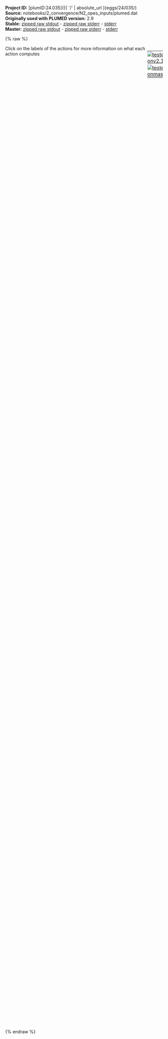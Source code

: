 **Project ID:** [plumID:24.035]({{ '/' | absolute_url }}eggs/24/035/)  
**Source:** notebooks/2_convergence/N2_opes_inputs/plumed.dat  
**Originally used with PLUMED version:** 2.9  
**Stable:** [zipped raw stdout](plumed.dat.plumed.stdout.txt.zip) - [zipped raw stderr](plumed.dat.plumed.stderr.txt.zip) - [stderr](plumed.dat.plumed.stderr)  
**Master:** [zipped raw stdout](plumed.dat.plumed_master.stdout.txt.zip) - [zipped raw stderr](plumed.dat.plumed_master.stderr.txt.zip) - [stderr](plumed.dat.plumed_master.stderr)  

{% raw %}
<div style="width: 100%; float:left">
<div style="width: 90%; float:left" id="value_details_data/notebooks/2_convergence/N2_opes_inputs/plumed.dat"> Click on the labels of the actions for more information on what each action computes </div>
<div style="width: 10%; float:left"><table><tr><td style="padding:1px"><a href="plumed.dat.plumed.stderr"><img src="https://img.shields.io/badge/v2.10-passing-green.svg" alt="tested onv2.10" /></a></td></tr><tr><td style="padding:1px"><a href="plumed.dat.plumed_master.stderr"><img src="https://img.shields.io/badge/master-passing-green.svg" alt="tested onmaster" /></a></td></tr></table></div></div>
<pre style="width=97%;">
<span style="color:blue" class="comment"># Template file for PLUMED: Opes for 2N -&gt; N2 / FeCo</span>
<br/><span class="plumedtooltip" style="color:green">UNITS<span class="right">This command sets the internal units for the code. <a href="https://www.plumed.org/doc-master/user-doc/html/_u_n_i_t_s.html" style="color:green">More details</a><i></i></span></span> <span class="plumedtooltip">LENGTH<span class="right">the units of lengths<i></i></span></span>=A

<span style="color:blue" class="comment">### GROUPS</span>
<br/><span style="display:none;" id="data/notebooks/2_convergence/N2_opes_inputs/plumed.dat">The UNITS action with label <b></b> calculates something</span><b name="data/notebooks/2_convergence/N2_opes_inputs/plumed.datN1" onclick='showPath("data/notebooks/2_convergence/N2_opes_inputs/plumed.dat","data/notebooks/2_convergence/N2_opes_inputs/plumed.datN1","data/notebooks/2_convergence/N2_opes_inputs/plumed.datN1","violet")'>N1</b><span style="display:none;" id="data/notebooks/2_convergence/N2_opes_inputs/plumed.datN1">The GROUP action with label <b>N1</b> calculates the following quantities:<table  align="center" frame="void" width="95%" cellpadding="5%"><tr><td width="5%"><b> Quantity </b>  </td><td width="5%"><b> Type </b>  </td><td><b> Description </b> </td></tr><tr><td width="5%">N1</td><td width="5%"><font color="violet">atoms</font></td><td>indices of atoms specified in GROUP</td></tr></table></span>:   <span class="plumedtooltip" style="color:green">GROUP<span class="right">Define a group of atoms so that a particular list of atoms can be referenced with a single label in definitions of CVs or virtual atoms. <a href="https://www.plumed.org/doc-master/user-doc/html/_g_r_o_u_p.html" style="color:green">More details</a><i></i></span></span> <span class="plumedtooltip">ATOMS<span class="right">the numerical indexes for the set of atoms in the group<i></i></span></span>=145
<b name="data/notebooks/2_convergence/N2_opes_inputs/plumed.datN2" onclick='showPath("data/notebooks/2_convergence/N2_opes_inputs/plumed.dat","data/notebooks/2_convergence/N2_opes_inputs/plumed.datN2","data/notebooks/2_convergence/N2_opes_inputs/plumed.datN2","violet")'>N2</b><span style="display:none;" id="data/notebooks/2_convergence/N2_opes_inputs/plumed.datN2">The GROUP action with label <b>N2</b> calculates the following quantities:<table  align="center" frame="void" width="95%" cellpadding="5%"><tr><td width="5%"><b> Quantity </b>  </td><td width="5%"><b> Type </b>  </td><td><b> Description </b> </td></tr><tr><td width="5%">N2</td><td width="5%"><font color="violet">atoms</font></td><td>indices of atoms specified in GROUP</td></tr></table></span>:   <span class="plumedtooltip" style="color:green">GROUP<span class="right">Define a group of atoms so that a particular list of atoms can be referenced with a single label in definitions of CVs or virtual atoms. <a href="https://www.plumed.org/doc-master/user-doc/html/_g_r_o_u_p.html" style="color:green">More details</a><i></i></span></span> <span class="plumedtooltip">ATOMS<span class="right">the numerical indexes for the set of atoms in the group<i></i></span></span>=146
<b name="data/notebooks/2_convergence/N2_opes_inputs/plumed.datN" onclick='showPath("data/notebooks/2_convergence/N2_opes_inputs/plumed.dat","data/notebooks/2_convergence/N2_opes_inputs/plumed.datN","data/notebooks/2_convergence/N2_opes_inputs/plumed.datN","violet")'>N</b><span style="display:none;" id="data/notebooks/2_convergence/N2_opes_inputs/plumed.datN">The GROUP action with label <b>N</b> calculates the following quantities:<table  align="center" frame="void" width="95%" cellpadding="5%"><tr><td width="5%"><b> Quantity </b>  </td><td width="5%"><b> Type </b>  </td><td><b> Description </b> </td></tr><tr><td width="5%">N</td><td width="5%"><font color="violet">atoms</font></td><td>indices of atoms specified in GROUP</td></tr></table></span>:    <span class="plumedtooltip" style="color:green">GROUP<span class="right">Define a group of atoms so that a particular list of atoms can be referenced with a single label in definitions of CVs or virtual atoms. <a href="https://www.plumed.org/doc-master/user-doc/html/_g_r_o_u_p.html" style="color:green">More details</a><i></i></span></span> <span class="plumedtooltip">ATOMS<span class="right">the numerical indexes for the set of atoms in the group<i></i></span></span>=145,146
<b name="data/notebooks/2_convergence/N2_opes_inputs/plumed.datFe" onclick='showPath("data/notebooks/2_convergence/N2_opes_inputs/plumed.dat","data/notebooks/2_convergence/N2_opes_inputs/plumed.datFe","data/notebooks/2_convergence/N2_opes_inputs/plumed.datFe","violet")'>Fe</b><span style="display:none;" id="data/notebooks/2_convergence/N2_opes_inputs/plumed.datFe">The GROUP action with label <b>Fe</b> calculates the following quantities:<table  align="center" frame="void" width="95%" cellpadding="5%"><tr><td width="5%"><b> Quantity </b>  </td><td width="5%"><b> Type </b>  </td><td><b> Description </b> </td></tr><tr><td width="5%">Fe</td><td width="5%"><font color="violet">atoms</font></td><td>indices of atoms specified in GROUP</td></tr></table></span>:   <span class="plumedtooltip" style="color:green">GROUP<span class="right">Define a group of atoms so that a particular list of atoms can be referenced with a single label in definitions of CVs or virtual atoms. <a href="https://www.plumed.org/doc-master/user-doc/html/_g_r_o_u_p.html" style="color:green">More details</a><i></i></span></span> <span class="plumedtooltip">ATOMS<span class="right">the numerical indexes for the set of atoms in the group<i></i></span></span>=1,3,5,7,9,11,13,15,17,19,21,23,25,27,29,31,33,35,37,39,41,43,45,47,49,51,53,55,57,59,61,63,65,67,69,71,73,75,77,79,81,83,85,87,89,91,93,95,97,99,101,103,105,107,109,111,113,115,117,119,121,123,125,127,129,131,133,135,137,139,141,143
<b name="data/notebooks/2_convergence/N2_opes_inputs/plumed.datCo" onclick='showPath("data/notebooks/2_convergence/N2_opes_inputs/plumed.dat","data/notebooks/2_convergence/N2_opes_inputs/plumed.datCo","data/notebooks/2_convergence/N2_opes_inputs/plumed.datCo","violet")'>Co</b><span style="display:none;" id="data/notebooks/2_convergence/N2_opes_inputs/plumed.datCo">The GROUP action with label <b>Co</b> calculates the following quantities:<table  align="center" frame="void" width="95%" cellpadding="5%"><tr><td width="5%"><b> Quantity </b>  </td><td width="5%"><b> Type </b>  </td><td><b> Description </b> </td></tr><tr><td width="5%">Co</td><td width="5%"><font color="violet">atoms</font></td><td>indices of atoms specified in GROUP</td></tr></table></span>:   <span class="plumedtooltip" style="color:green">GROUP<span class="right">Define a group of atoms so that a particular list of atoms can be referenced with a single label in definitions of CVs or virtual atoms. <a href="https://www.plumed.org/doc-master/user-doc/html/_g_r_o_u_p.html" style="color:green">More details</a><i></i></span></span> <span class="plumedtooltip">ATOMS<span class="right">the numerical indexes for the set of atoms in the group<i></i></span></span>=2,4,6,8,10,12,14,16,18,20,22,24,26,28,30,32,34,36,38,40,42,44,46,48,50,52,54,56,58,60,62,64,66,68,70,72,74,76,78,80,82,84,86,88,90,92,94,96,98,100,102,104,106,108,110,112,114,116,118,120,122,124,126,128,130,132,134,136,138,140,142,144
<b name="data/notebooks/2_convergence/N2_opes_inputs/plumed.datFeCo" onclick='showPath("data/notebooks/2_convergence/N2_opes_inputs/plumed.dat","data/notebooks/2_convergence/N2_opes_inputs/plumed.datFeCo","data/notebooks/2_convergence/N2_opes_inputs/plumed.datFeCo","violet")'>FeCo</b><span style="display:none;" id="data/notebooks/2_convergence/N2_opes_inputs/plumed.datFeCo">The GROUP action with label <b>FeCo</b> calculates the following quantities:<table  align="center" frame="void" width="95%" cellpadding="5%"><tr><td width="5%"><b> Quantity </b>  </td><td width="5%"><b> Type </b>  </td><td><b> Description </b> </td></tr><tr><td width="5%">FeCo</td><td width="5%"><font color="violet">atoms</font></td><td>indices of atoms specified in GROUP</td></tr></table></span>: <span class="plumedtooltip" style="color:green">GROUP<span class="right">Define a group of atoms so that a particular list of atoms can be referenced with a single label in definitions of CVs or virtual atoms. <a href="https://www.plumed.org/doc-master/user-doc/html/_g_r_o_u_p.html" style="color:green">More details</a><i></i></span></span> <span class="plumedtooltip">ATOMS<span class="right">the numerical indexes for the set of atoms in the group<i></i></span></span>=1,3,5,7,9,11,13,15,17,19,21,23,25,27,29,31,33,35,37,39,41,43,45,47,49,51,53,55,57,59,61,63,65,67,69,71,73,75,77,79,81,83,85,87,89,91,93,95,97,99,101,103,105,107,109,111,113,115,117,119,121,123,125,127,129,131,133,135,137,139,141,143,2,4,6,8,10,12,14,16,18,20,22,24,26,28,30,32,34,36,38,40,42,44,46,48,50,52,54,56,58,60,62,64,66,68,70,72,74,76,78,80,82,84,86,88,90,92,94,96,98,100,102,104,106,108,110,112,114,116,118,120,122,124,126,128,130,132,134,136,138,140,142,144

<span style="color:blue" class="comment">### COLLECTIVE VARIABLES</span>
<br/><span style="color:blue" class="comment"># Coordination Numbers</span>
<span id="data/notebooks/2_convergence/N2_opes_inputs/plumed.datdefcoord_N-Fe_short"><b name="data/notebooks/2_convergence/N2_opes_inputs/plumed.datcoord_N-Fe" onclick='showPath("data/notebooks/2_convergence/N2_opes_inputs/plumed.dat","data/notebooks/2_convergence/N2_opes_inputs/plumed.datcoord_N-Fe","data/notebooks/2_convergence/N2_opes_inputs/plumed.datcoord_N-Fe","black")'>coord_N-Fe</b><span style="display:none;" id="data/notebooks/2_convergence/N2_opes_inputs/plumed.datcoord_N-Fe">The COORDINATION action with label <b>coord_N-Fe</b> calculates the following quantities:<table  align="center" frame="void" width="95%" cellpadding="5%"><tr><td width="5%"><b> Quantity </b>  </td><td width="5%"><b> Type </b>  </td><td><b> Description </b> </td></tr><tr><td width="5%">coord_N-Fe</td><td width="5%"><font color="black">scalar</font></td><td>the value of the coordination</td></tr></table></span>:   <span class="plumedtooltip" style="color:green">COORDINATION<span class="right">Calculate coordination numbers. This action has <a class="toggler" href='javascript:;' onclick='toggleDisplay("data/notebooks/2_convergence/N2_opes_inputs/plumed.datdefcoord_N-Fe");'>hidden defaults</a>. <a href="https://www.plumed.org/doc-master/user-doc/html/_c_o_o_r_d_i_n_a_t_i_o_n.html">More details</a><i></i></span></span> <span class="plumedtooltip">GROUPA<span class="right">First list of atoms<i></i></span></span>=<b name="data/notebooks/2_convergence/N2_opes_inputs/plumed.datN">N</b> <span class="plumedtooltip">GROUPB<span class="right">Second list of atoms (if empty, N*(N-1)/2 pairs in GROUPA are counted)<i></i></span></span>=<b name="data/notebooks/2_convergence/N2_opes_inputs/plumed.datFe">Fe</b>   <span class="plumedtooltip">D_0<span class="right"> The d_0 parameter of the switching function<i></i></span></span>=1.0 <span class="plumedtooltip">R_0<span class="right">The r_0 parameter of the switching function<i></i></span></span>=1.5
</span><span id="data/notebooks/2_convergence/N2_opes_inputs/plumed.datdefcoord_N-Fe_long" style="display:none;"><b name="data/notebooks/2_convergence/N2_opes_inputs/plumed.datcoord_N-Fe" onclick='showPath("data/notebooks/2_convergence/N2_opes_inputs/plumed.dat","data/notebooks/2_convergence/N2_opes_inputs/plumed.datcoord_N-Fe","data/notebooks/2_convergence/N2_opes_inputs/plumed.datcoord_N-Fe","black")'>coord_N-Fe</b>:   <span class="plumedtooltip" style="color:green">COORDINATION<span class="right">Calculate coordination numbers. This action uses the <a class="toggler" href='javascript:;' onclick='toggleDisplay("data/notebooks/2_convergence/N2_opes_inputs/plumed.datdefcoord_N-Fe");'>defaults shown here</a>. <a href="https://www.plumed.org/doc-master/user-doc/html/_c_o_o_r_d_i_n_a_t_i_o_n.html">More details</a><i></i></span></span> <span class="plumedtooltip">GROUPA<span class="right">First list of atoms<i></i></span></span>=<b name="data/notebooks/2_convergence/N2_opes_inputs/plumed.datN">N</b> <span class="plumedtooltip">GROUPB<span class="right">Second list of atoms (if empty, N*(N-1)/2 pairs in GROUPA are counted)<i></i></span></span>=<b name="data/notebooks/2_convergence/N2_opes_inputs/plumed.datFe">Fe</b>   <span class="plumedtooltip">D_0<span class="right"> The d_0 parameter of the switching function<i></i></span></span>=1.0 <span class="plumedtooltip">R_0<span class="right">The r_0 parameter of the switching function<i></i></span></span>=1.5  <span class="plumedtooltip">NN<span class="right"> The n parameter of the switching function <i></i></span></span>=6 <span class="plumedtooltip">MM<span class="right"> The m parameter of the switching function; 0 implies 2*NN<i></i></span></span>=0
</span><span id="data/notebooks/2_convergence/N2_opes_inputs/plumed.datdefcoord_N-Co_short"><b name="data/notebooks/2_convergence/N2_opes_inputs/plumed.datcoord_N-Co" onclick='showPath("data/notebooks/2_convergence/N2_opes_inputs/plumed.dat","data/notebooks/2_convergence/N2_opes_inputs/plumed.datcoord_N-Co","data/notebooks/2_convergence/N2_opes_inputs/plumed.datcoord_N-Co","black")'>coord_N-Co</b><span style="display:none;" id="data/notebooks/2_convergence/N2_opes_inputs/plumed.datcoord_N-Co">The COORDINATION action with label <b>coord_N-Co</b> calculates the following quantities:<table  align="center" frame="void" width="95%" cellpadding="5%"><tr><td width="5%"><b> Quantity </b>  </td><td width="5%"><b> Type </b>  </td><td><b> Description </b> </td></tr><tr><td width="5%">coord_N-Co</td><td width="5%"><font color="black">scalar</font></td><td>the value of the coordination</td></tr></table></span>:   <span class="plumedtooltip" style="color:green">COORDINATION<span class="right">Calculate coordination numbers. This action has <a class="toggler" href='javascript:;' onclick='toggleDisplay("data/notebooks/2_convergence/N2_opes_inputs/plumed.datdefcoord_N-Co");'>hidden defaults</a>. <a href="https://www.plumed.org/doc-master/user-doc/html/_c_o_o_r_d_i_n_a_t_i_o_n.html">More details</a><i></i></span></span> <span class="plumedtooltip">GROUPA<span class="right">First list of atoms<i></i></span></span>=<b name="data/notebooks/2_convergence/N2_opes_inputs/plumed.datN">N</b> <span class="plumedtooltip">GROUPB<span class="right">Second list of atoms (if empty, N*(N-1)/2 pairs in GROUPA are counted)<i></i></span></span>=<b name="data/notebooks/2_convergence/N2_opes_inputs/plumed.datCo">Co</b>   <span class="plumedtooltip">D_0<span class="right"> The d_0 parameter of the switching function<i></i></span></span>=1.0 <span class="plumedtooltip">R_0<span class="right">The r_0 parameter of the switching function<i></i></span></span>=1.5
</span><span id="data/notebooks/2_convergence/N2_opes_inputs/plumed.datdefcoord_N-Co_long" style="display:none;"><b name="data/notebooks/2_convergence/N2_opes_inputs/plumed.datcoord_N-Co" onclick='showPath("data/notebooks/2_convergence/N2_opes_inputs/plumed.dat","data/notebooks/2_convergence/N2_opes_inputs/plumed.datcoord_N-Co","data/notebooks/2_convergence/N2_opes_inputs/plumed.datcoord_N-Co","black")'>coord_N-Co</b>:   <span class="plumedtooltip" style="color:green">COORDINATION<span class="right">Calculate coordination numbers. This action uses the <a class="toggler" href='javascript:;' onclick='toggleDisplay("data/notebooks/2_convergence/N2_opes_inputs/plumed.datdefcoord_N-Co");'>defaults shown here</a>. <a href="https://www.plumed.org/doc-master/user-doc/html/_c_o_o_r_d_i_n_a_t_i_o_n.html">More details</a><i></i></span></span> <span class="plumedtooltip">GROUPA<span class="right">First list of atoms<i></i></span></span>=<b name="data/notebooks/2_convergence/N2_opes_inputs/plumed.datN">N</b> <span class="plumedtooltip">GROUPB<span class="right">Second list of atoms (if empty, N*(N-1)/2 pairs in GROUPA are counted)<i></i></span></span>=<b name="data/notebooks/2_convergence/N2_opes_inputs/plumed.datCo">Co</b>   <span class="plumedtooltip">D_0<span class="right"> The d_0 parameter of the switching function<i></i></span></span>=1.0 <span class="plumedtooltip">R_0<span class="right">The r_0 parameter of the switching function<i></i></span></span>=1.5  <span class="plumedtooltip">NN<span class="right"> The n parameter of the switching function <i></i></span></span>=6 <span class="plumedtooltip">MM<span class="right"> The m parameter of the switching function; 0 implies 2*NN<i></i></span></span>=0
</span><span id="data/notebooks/2_convergence/N2_opes_inputs/plumed.datdefcoord_N-FeCo_short"><b name="data/notebooks/2_convergence/N2_opes_inputs/plumed.datcoord_N-FeCo" onclick='showPath("data/notebooks/2_convergence/N2_opes_inputs/plumed.dat","data/notebooks/2_convergence/N2_opes_inputs/plumed.datcoord_N-FeCo","data/notebooks/2_convergence/N2_opes_inputs/plumed.datcoord_N-FeCo","black")'>coord_N-FeCo</b><span style="display:none;" id="data/notebooks/2_convergence/N2_opes_inputs/plumed.datcoord_N-FeCo">The COORDINATION action with label <b>coord_N-FeCo</b> calculates the following quantities:<table  align="center" frame="void" width="95%" cellpadding="5%"><tr><td width="5%"><b> Quantity </b>  </td><td width="5%"><b> Type </b>  </td><td><b> Description </b> </td></tr><tr><td width="5%">coord_N-FeCo</td><td width="5%"><font color="black">scalar</font></td><td>the value of the coordination</td></tr></table></span>: <span class="plumedtooltip" style="color:green">COORDINATION<span class="right">Calculate coordination numbers. This action has <a class="toggler" href='javascript:;' onclick='toggleDisplay("data/notebooks/2_convergence/N2_opes_inputs/plumed.datdefcoord_N-FeCo");'>hidden defaults</a>. <a href="https://www.plumed.org/doc-master/user-doc/html/_c_o_o_r_d_i_n_a_t_i_o_n.html">More details</a><i></i></span></span> <span class="plumedtooltip">GROUPA<span class="right">First list of atoms<i></i></span></span>=<b name="data/notebooks/2_convergence/N2_opes_inputs/plumed.datN">N</b> <span class="plumedtooltip">GROUPB<span class="right">Second list of atoms (if empty, N*(N-1)/2 pairs in GROUPA are counted)<i></i></span></span>=<b name="data/notebooks/2_convergence/N2_opes_inputs/plumed.datFeCo">FeCo</b> <span class="plumedtooltip">D_0<span class="right"> The d_0 parameter of the switching function<i></i></span></span>=1.0 <span class="plumedtooltip">R_0<span class="right">The r_0 parameter of the switching function<i></i></span></span>=1.5
</span><span id="data/notebooks/2_convergence/N2_opes_inputs/plumed.datdefcoord_N-FeCo_long" style="display:none;"><b name="data/notebooks/2_convergence/N2_opes_inputs/plumed.datcoord_N-FeCo" onclick='showPath("data/notebooks/2_convergence/N2_opes_inputs/plumed.dat","data/notebooks/2_convergence/N2_opes_inputs/plumed.datcoord_N-FeCo","data/notebooks/2_convergence/N2_opes_inputs/plumed.datcoord_N-FeCo","black")'>coord_N-FeCo</b>: <span class="plumedtooltip" style="color:green">COORDINATION<span class="right">Calculate coordination numbers. This action uses the <a class="toggler" href='javascript:;' onclick='toggleDisplay("data/notebooks/2_convergence/N2_opes_inputs/plumed.datdefcoord_N-FeCo");'>defaults shown here</a>. <a href="https://www.plumed.org/doc-master/user-doc/html/_c_o_o_r_d_i_n_a_t_i_o_n.html">More details</a><i></i></span></span> <span class="plumedtooltip">GROUPA<span class="right">First list of atoms<i></i></span></span>=<b name="data/notebooks/2_convergence/N2_opes_inputs/plumed.datN">N</b> <span class="plumedtooltip">GROUPB<span class="right">Second list of atoms (if empty, N*(N-1)/2 pairs in GROUPA are counted)<i></i></span></span>=<b name="data/notebooks/2_convergence/N2_opes_inputs/plumed.datFeCo">FeCo</b> <span class="plumedtooltip">D_0<span class="right"> The d_0 parameter of the switching function<i></i></span></span>=1.0 <span class="plumedtooltip">R_0<span class="right">The r_0 parameter of the switching function<i></i></span></span>=1.5  <span class="plumedtooltip">NN<span class="right"> The n parameter of the switching function <i></i></span></span>=6 <span class="plumedtooltip">MM<span class="right"> The m parameter of the switching function; 0 implies 2*NN<i></i></span></span>=0
</span><br/><span style="color:blue" class="comment"># Distance between N-N</span>
<b name="data/notebooks/2_convergence/N2_opes_inputs/plumed.datd_N-N" onclick='showPath("data/notebooks/2_convergence/N2_opes_inputs/plumed.dat","data/notebooks/2_convergence/N2_opes_inputs/plumed.datd_N-N","data/notebooks/2_convergence/N2_opes_inputs/plumed.datd_N-N","black")'>d_N-N</b><span style="display:none;" id="data/notebooks/2_convergence/N2_opes_inputs/plumed.datd_N-N">The DISTANCE action with label <b>d_N-N</b> calculates the following quantities:<table  align="center" frame="void" width="95%" cellpadding="5%"><tr><td width="5%"><b> Quantity </b>  </td><td width="5%"><b> Type </b>  </td><td><b> Description </b> </td></tr><tr><td width="5%">d_N-N</td><td width="5%"><font color="black">scalar</font></td><td>the DISTANCE between this pair of atoms</td></tr></table></span>: <span class="plumedtooltip" style="color:green">DISTANCE<span class="right">Calculate the distance between a pair of atoms. <a href="https://www.plumed.org/doc-master/user-doc/html/_d_i_s_t_a_n_c_e.html" style="color:green">More details</a><i></i></span></span> <span class="plumedtooltip">ATOMS<span class="right">the pair of atom that we are calculating the distance between<i></i></span></span>=<b name="data/notebooks/2_convergence/N2_opes_inputs/plumed.datN1">N1</b>,<b name="data/notebooks/2_convergence/N2_opes_inputs/plumed.datN2">N2</b>

<span style="color:blue" class="comment">### BIAS </span>
<br/><span style="color:blue" class="comment"># Opes </span>
<span id="data/notebooks/2_convergence/N2_opes_inputs/plumed.datdefbias_short"><b name="data/notebooks/2_convergence/N2_opes_inputs/plumed.datbias" onclick='showPath("data/notebooks/2_convergence/N2_opes_inputs/plumed.dat","data/notebooks/2_convergence/N2_opes_inputs/plumed.datbias","data/notebooks/2_convergence/N2_opes_inputs/plumed.datbias","black")'>bias</b><span style="display:none;" id="data/notebooks/2_convergence/N2_opes_inputs/plumed.datbias">The OPES_METAD action with label <b>bias</b> calculates the following quantities:<table  align="center" frame="void" width="95%" cellpadding="5%"><tr><td width="5%"><b> Quantity </b>  </td><td width="5%"><b> Type </b>  </td><td><b> Description </b> </td></tr><tr><td width="5%">bias.bias</td><td width="5%"><font color="black">scalar</font></td><td>the instantaneous value of the bias potential</td></tr><tr><td width="5%">bias.rct</td><td width="5%"><font color="black">scalar</font></td><td>estimate of c(t). log(exp(beta V)/beta, should become flat as the simulation converges. Do NOT use for reweighting</td></tr><tr><td width="5%">bias.zed</td><td width="5%"><font color="black">scalar</font></td><td>estimate of Z_n. should become flat once no new CV-space region is explored</td></tr><tr><td width="5%">bias.neff</td><td width="5%"><font color="black">scalar</font></td><td>effective sample size</td></tr><tr><td width="5%">bias.nker</td><td width="5%"><font color="black">scalar</font></td><td>total number of compressed kernels used to represent the bias</td></tr></table></span>: <span class="plumedtooltip" style="color:green">OPES_METAD<span class="right">On-the-fly probability enhanced sampling with metadynamics-like target distribution. This action has <a class="toggler" href='javascript:;' onclick='toggleDisplay("data/notebooks/2_convergence/N2_opes_inputs/plumed.datdefbias");'>hidden defaults</a>. <a href="https://www.plumed.org/doc-master/user-doc/html/_o_p_e_s__m_e_t_a_d.html">More details</a><i></i></span></span> <span class="plumedtooltip">ARG<span class="right">the labels of the scalars on which the bias will act<i></i></span></span>=<b name="data/notebooks/2_convergence/N2_opes_inputs/plumed.datd_N-N">d_N-N</b>,<b name="data/notebooks/2_convergence/N2_opes_inputs/plumed.datcoord_N-Fe">coord_N-Fe</b> <span class="plumedtooltip">BARRIER<span class="right">the free energy barrier to be overcome<i></i></span></span>=200 <span class="plumedtooltip">TEMP<span class="right"> temperature<i></i></span></span>=700 <span class="plumedtooltip">PACE<span class="right">the frequency for kernel deposition<i></i></span></span>=200 <span class="plumedtooltip">RESTART<span class="right">allows per-action setting of restart (YES/NO/AUTO)<i></i></span></span>=YES
</span><span id="data/notebooks/2_convergence/N2_opes_inputs/plumed.datdefbias_long" style="display:none;"><b name="data/notebooks/2_convergence/N2_opes_inputs/plumed.datbias" onclick='showPath("data/notebooks/2_convergence/N2_opes_inputs/plumed.dat","data/notebooks/2_convergence/N2_opes_inputs/plumed.datbias","data/notebooks/2_convergence/N2_opes_inputs/plumed.datbias","black")'>bias</b>: <span class="plumedtooltip" style="color:green">OPES_METAD<span class="right">On-the-fly probability enhanced sampling with metadynamics-like target distribution. This action uses the <a class="toggler" href='javascript:;' onclick='toggleDisplay("data/notebooks/2_convergence/N2_opes_inputs/plumed.datdefbias");'>defaults shown here</a>. <a href="https://www.plumed.org/doc-master/user-doc/html/_o_p_e_s__m_e_t_a_d.html">More details</a><i></i></span></span> <span class="plumedtooltip">ARG<span class="right">the labels of the scalars on which the bias will act<i></i></span></span>=<b name="data/notebooks/2_convergence/N2_opes_inputs/plumed.datd_N-N">d_N-N</b>,<b name="data/notebooks/2_convergence/N2_opes_inputs/plumed.datcoord_N-Fe">coord_N-Fe</b> <span class="plumedtooltip">BARRIER<span class="right">the free energy barrier to be overcome<i></i></span></span>=200 <span class="plumedtooltip">TEMP<span class="right"> temperature<i></i></span></span>=700 <span class="plumedtooltip">PACE<span class="right">the frequency for kernel deposition<i></i></span></span>=200 <span class="plumedtooltip">RESTART<span class="right">allows per-action setting of restart (YES/NO/AUTO)<i></i></span></span>=YES  <span class="plumedtooltip">SIGMA<span class="right"> the initial widths of the kernels<i></i></span></span>=ADAPTIVE <span class="plumedtooltip">COMPRESSION_THRESHOLD<span class="right"> merge kernels if closer than this threshold, in units of sigma<i></i></span></span>=1 <span class="plumedtooltip">FILE<span class="right"> a file in which the list of all deposited kernels is stored<i></i></span></span>=KERNELS
</span><br/><span style="color:blue" class="comment"># Harmonic walls (to facilitate reversible transitions and prevent N atoms to go far away)</span>
<b name="data/notebooks/2_convergence/N2_opes_inputs/plumed.datlwall" onclick='showPath("data/notebooks/2_convergence/N2_opes_inputs/plumed.dat","data/notebooks/2_convergence/N2_opes_inputs/plumed.datlwall","data/notebooks/2_convergence/N2_opes_inputs/plumed.datlwall","black")'>lwall</b><span style="display:none;" id="data/notebooks/2_convergence/N2_opes_inputs/plumed.datlwall">The LOWER_WALLS action with label <b>lwall</b> calculates the following quantities:<table  align="center" frame="void" width="95%" cellpadding="5%"><tr><td width="5%"><b> Quantity </b>  </td><td width="5%"><b> Type </b>  </td><td><b> Description </b> </td></tr><tr><td width="5%">lwall.bias</td><td width="5%"><font color="black">scalar</font></td><td>the instantaneous value of the bias potential</td></tr><tr><td width="5%">lwall.force2</td><td width="5%"><font color="black">scalar</font></td><td>the instantaneous value of the squared force due to this bias potential</td></tr></table></span>: <span class="plumedtooltip" style="color:green">LOWER_WALLS<span class="right">Defines a wall for the value of one or more collective variables, <a href="https://www.plumed.org/doc-master/user-doc/html/_l_o_w_e_r__w_a_l_l_s.html" style="color:green">More details</a><i></i></span></span> <span class="plumedtooltip">ARG<span class="right">the arguments on which the bias is acting<i></i></span></span>=<b name="data/notebooks/2_convergence/N2_opes_inputs/plumed.datd_N-N">d_N-N</b> <span class="plumedtooltip">AT<span class="right">the positions of the wall<i></i></span></span>=1.2 <span class="plumedtooltip">KAPPA<span class="right">the force constant for the wall<i></i></span></span>=5000. <span class="plumedtooltip">EXP<span class="right"> the powers for the walls<i></i></span></span>=2
<b name="data/notebooks/2_convergence/N2_opes_inputs/plumed.datuwall" onclick='showPath("data/notebooks/2_convergence/N2_opes_inputs/plumed.dat","data/notebooks/2_convergence/N2_opes_inputs/plumed.datuwall","data/notebooks/2_convergence/N2_opes_inputs/plumed.datuwall","black")'>uwall</b><span style="display:none;" id="data/notebooks/2_convergence/N2_opes_inputs/plumed.datuwall">The UPPER_WALLS action with label <b>uwall</b> calculates the following quantities:<table  align="center" frame="void" width="95%" cellpadding="5%"><tr><td width="5%"><b> Quantity </b>  </td><td width="5%"><b> Type </b>  </td><td><b> Description </b> </td></tr><tr><td width="5%">uwall.bias</td><td width="5%"><font color="black">scalar</font></td><td>the instantaneous value of the bias potential</td></tr><tr><td width="5%">uwall.force2</td><td width="5%"><font color="black">scalar</font></td><td>the instantaneous value of the squared force due to this bias potential</td></tr></table></span>: <span class="plumedtooltip" style="color:green">UPPER_WALLS<span class="right">Defines a wall for the value of one or more collective variables, <a href="https://www.plumed.org/doc-master/user-doc/html/_u_p_p_e_r__w_a_l_l_s.html" style="color:green">More details</a><i></i></span></span> <span class="plumedtooltip">ARG<span class="right">the arguments on which the bias is acting<i></i></span></span>=<b name="data/notebooks/2_convergence/N2_opes_inputs/plumed.datd_N-N">d_N-N</b> <span class="plumedtooltip">AT<span class="right">the positions of the wall<i></i></span></span>=3.2 <span class="plumedtooltip">KAPPA<span class="right">the force constant for the wall<i></i></span></span>=5000. <span class="plumedtooltip">EXP<span class="right"> the powers for the walls<i></i></span></span>=2

<span class="plumedtooltip" style="color:green">PRINT<span class="right">Print quantities to a file. <a href="https://www.plumed.org/doc-master/user-doc/html/_p_r_i_n_t.html" style="color:green">More details</a><i></i></span></span> <span class="plumedtooltip">ARG<span class="right">the labels of the values that you would like to print to the file<i></i></span></span>=* <span class="plumedtooltip">STRIDE<span class="right"> the frequency with which the quantities of interest should be output<i></i></span></span>=100 <span class="plumedtooltip">FILE<span class="right">the name of the file on which to output these quantities<i></i></span></span>=COLVAR
</pre>
{% endraw %}
